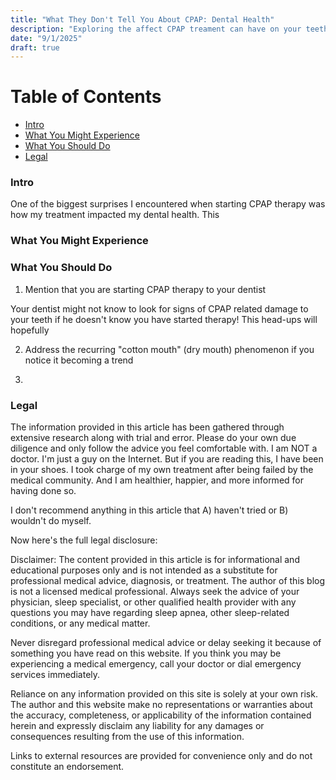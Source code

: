 ```yaml
---
title: "What They Don't Tell You About CPAP: Dental Health"
description: "Exploring the affect CPAP treament can have on your teeth"
date: "9/1/2025"
draft: true
---
```

# Table of Contents
- [Intro](#intro)
- [What You Might Experience](#experience)
- [What You Should Do](#action)
- [Legal](#legal)

### Intro
One of the biggest surprises I encountered when starting CPAP therapy was how my treatment impacted my dental health. This 

### What You Might Experience



### What You Should Do

1. Mention that you are starting CPAP therapy to your dentist

Your dentist might not know to look for signs of CPAP related damage to your teeth if he doesn't know you have started therapy! This head-ups will hopefully 

2. Address the recurring "cotton mouth" (dry mouth) phenomenon if you notice it becoming a trend

3. 

### Legal
The information provided in this article has been gathered through extensive research along with trial and error. Please do your own due diligence and only follow the advice you feel comfortable with. I am NOT a doctor. I'm just a guy on the Internet. But if you are reading this, I have been in your shoes. I took charge of my own treatment after being failed by the medical community. And I am healthier, happier, and more informed for having done so.

I don't recommend anything in this article that A) haven't tried or B) wouldn't do myself.

Now here's the full legal disclosure:

Disclaimer: The content provided in this article is for informational and educational purposes only and is not intended as a substitute for professional medical advice, diagnosis, or treatment. The author of this blog is not a licensed medical professional. Always seek the advice of your physician, sleep specialist, or other qualified health provider with any questions you may have regarding sleep apnea, other sleep-related conditions, or any medical matter.

Never disregard professional medical advice or delay seeking it because of something you have read on this website. If you think you may be experiencing a medical emergency, call your doctor or dial emergency services immediately.

Reliance on any information provided on this site is solely at your own risk. The author and this website make no representations or warranties about the accuracy, completeness, or applicability of the information contained herein and expressly disclaim any liability for any damages or consequences resulting from the use of this information.

Links to external resources are provided for convenience only and do not constitute an endorsement.